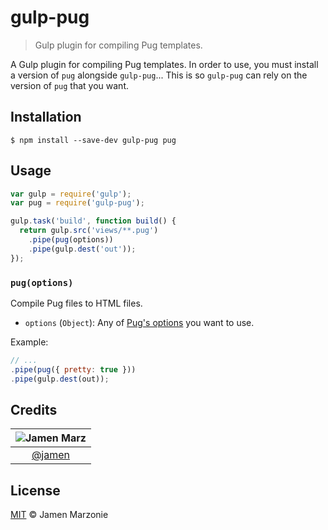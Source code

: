 gulp-pug
========
> Gulp plugin for compiling Pug templates.

A Gulp plugin for compiling Pug templates.  In order to use, you must install a version of `pug` alongside `gulp-pug`...  This is so `gulp-pug` can rely on the version of `pug` that you want.

## Installation
```shell
$ npm install --save-dev gulp-pug pug
```

## Usage
```javascript
var gulp = require('gulp');
var pug = require('gulp-pug');

gulp.task('build', function build() {
  return gulp.src('views/**.pug')
    .pipe(pug(options))
    .pipe(gulp.dest('out'));
});
```

### `pug(options)`
Compile Pug files to HTML files.
 - `options` (`Object`): Any of [Pug's options](http://pug-lang.com/api/) you want to use.

Example:
```javascript
// ...
.pipe(pug({ pretty: true }))
.pipe(gulp.dest(out));
```

## Credits
|![Jamen Marz][jamen-image]|
|:--------:|
| [@jamen] |

## License
[MIT][license] &copy; Jamen Marzonie

<!-- All links must be "tagged" -->
 [@jamen]: https://github.com/jamen
 [jamen-image]: https://avatars2.githubusercontent.com/u/6251703?v=3&s=125

 [license]: LICENSE
